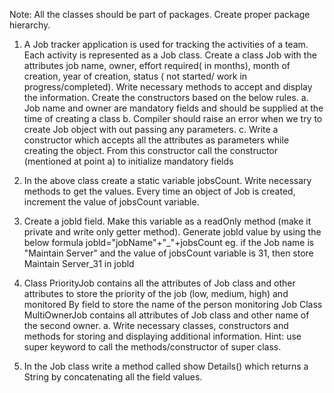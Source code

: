 
Note: All the classes should be part of packages. Create proper package hierarchy.
1) A Job tracker application is used for tracking the activities of a team. Each activity is represented as a Job class. Create a class Job with the attributes job name, owner, effort required( in months), month of creation, year of creation, status ( not started/ work in progress/completed). 
Write necessary methods to accept and display the information. Create the constructors based on the below rules.
a.	Job name and owner are mandatory fields and should be supplied at the time of creating a class
b.	Compiler should raise an error when we try to create Job object with out passing any parameters.
c.	Write a constructor which accepts all the attributes as parameters while creating the object. From this constructor call the constructor (mentioned at point a) to initialize mandatory fields

2) In the above class create a static variable jobsCount. Write necessary methods to get the values. Every time an object of Job is created,
increment the value of jobsCount variable.

3) Create a jobld field. Make this variable as a readOnly method (make it private and write only getter method). Generate jobld value by
using the below formula
jobld="jobName"+"_"+jobsCount
eg. if the Job name is "Maintain Server" and the value of jobsCount variable is 31, then store Maintain Server_31 in jobld

4) Class PriorityJob contains all the attributes of Job class and other attributes to store the priority of the job (low, medium, high) and
monitored By field to store the name of the person monitoring Job Class MultiOwnerJob contains all attributes of Job class and other
name of the second owner.
a.	Write necessary classes, constructors and methods for storing and displaying additional information.
Hint: use super keyword to call the methods/constructor of super class.

5) In the Job class write a method called show Details() which returns a String by concatenating all the field values.
